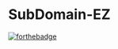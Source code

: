# SubDomain-EZ
[![forthebadge](https://forthebadge.com/images/badges/built-with-love.svg)](https://forthebadge.com)
